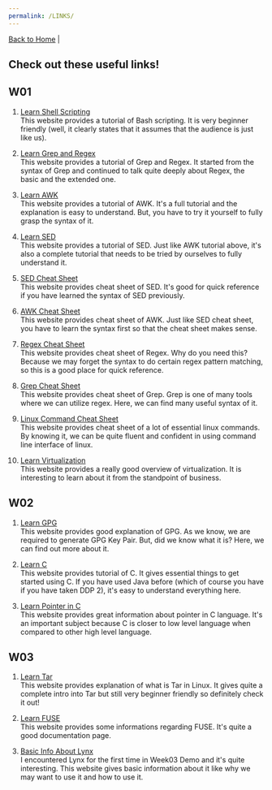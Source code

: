 ```yaml
---
permalink: /LINKS/
---
```


[Back to Home](https://luthfibalaka.github.io/os212/) |

## Check out these useful links!

## W01

1. [Learn Shell Scripting](https://www.shellscript.sh/index.html)  
This website provides a tutorial of Bash scripting. It is very beginner friendly (well, it clearly states that it assumes that the audience is just like us).

2. [Learn Grep and Regex](https://www.opensourceforu.com/2012/06/beginners-guide-gnu-grep-basics/)  
This website provides a tutorial of Grep and Regex. It started from the syntax of Grep and continued to talk quite deeply about Regex, the basic and the extended one.

3. [Learn AWK](https://www.grymoire.com/Unix/Awk.html)  
This website provides a tutorial of AWK. It's a full tutorial and the explanation is easy to understand. But, you have to try it yourself to fully grasp the syntax of it.

4. [Learn SED](https://www.grymoire.com/Unix/Sed.html)  
This website provides a tutorial of SED. Just like AWK tutorial above, it's also a complete tutorial that needs to be tried by ourselves to fully understand it.

5. [SED Cheat Sheet](https://quickref.me/sed)  
This website provides cheat sheet of SED. It's good for quick reference if you have learned the syntax of SED previously.

6. [AWK Cheat Sheet](https://quickref.me/awk)  
This website provides cheat sheet of AWK. Just like SED cheat sheet, you have to learn the syntax first so that the cheat sheet makes sense.

7. [Regex Cheat Sheet](https://ryanstutorials.net/regular-expressions-tutorial/regular-expressions-cheat-sheet.php)  
This website provides cheat sheet of Regex. Why do you need this? Because we may forget the syntax to do certain regex pattern matching, so this is a good place for quick reference.

8. [Grep Cheat Sheet](https://ryanstutorials.net/linuxtutorial/cheatsheetgrep.php)  
This website provides cheat sheet of Grep. Grep is one of many tools where we can utilize regex. Here, we can find many useful syntax of it.

9. [Linux Command Cheat Sheet](https://ryanstutorials.net/linuxtutorial/cheatsheet.php)  
This website provides cheat sheet of a lot of essential linux commands. By knowing it, we can be quite fluent and confident in using command line interface of linux.

10. [Learn Virtualization](https://www.ibm.com/cloud/learn/virtualization-a-complete-guide#toc-types-of-v-aTJ2efV9)  
This website provides a really good overview of virtualization. It is interesting to learn about it from the standpoint of business.

## W02

1. [Learn GPG](https://www.privex.io/articles/what-is-gpg)  
This website provides good explanation of GPG. As we know, we are required to generate GPG Key Pair. But, did we know what it is? Here, we can find out more about it.

2. [Learn C](https://www.freecodecamp.org/news/the-c-beginners-handbook/)  
This website provides tutorial of C. It gives essential things to get started using C. If you have used Java before (which of course you have if you have taken DDP 2), it's easy to understand everything here.

3. [Learn Pointer in C](https://www.guru99.com/c-pointers.html)  
This website provides great information about pointer in C language. It's an important subject because C is closer to low level language when compared to other high level language.

## W03

1. [Learn Tar](https://www.hostinger.co.id/tutorial/tar-linux)  
This website provides explanation of what is Tar in Linux. It gives quite a complete intro into Tar but still very beginner friendly so definitely check it out!

2. [Learn FUSE](https://www.kernel.org/doc/html/latest/filesystems/fuse.html)  
This website provides some informations regarding FUSE. It's quite a good documentation page.

3. [Basic Info About Lynx](https://www.explorelinux.com/lynx-browsing-linux-terminal/)  
I encountered Lynx for the first time in Week03 Demo and it's quite interesting. This website gives basic information about it like why we may want to use it and how to use it.
